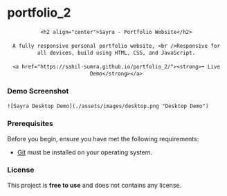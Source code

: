 # portfolio_2

<div align="center">
  
  
    <h2 align="center">Sayra - Portfolio Website</h2>
  
    A fully responsive personal portfolio website, <br />Responsive for all devices, build using HTML, CSS, and JavaScript.
  
    <a href="https://sahil-sumra.github.io/portfolio_2/"><strong>➥ Live Demo</strong></a>
  
  </div>

### Demo Screenshot

    ![Sayra Desktop Demo](./assets/images/desktop.png "Desktop Demo")

### Prerequisites

Before you begin, ensure you have met the following requirements:

- [Git](https://git-scm.com/downloads "Download Git") must be installed on your operating system.

### License
  
  This project is **free to use** and does not contains any license.
